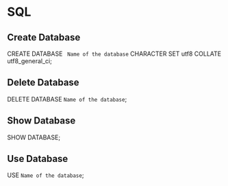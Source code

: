 # SQL
## Create Database
CREATE DATABASE ` Name of the database` CHARACTER SET utf8 COLLATE utf8_general_ci;
## Delete Database
DELETE DATABASE ` Name of the database `;
## Show Database
SHOW DATABASE;
## Use Database
USE `Name of the database`;

